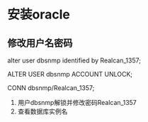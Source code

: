 # 安装oracle

## 修改用户名密码

alter user dbsnmp identified by Realcan_1357;

ALTER USER dbsnmp ACCOUNT UNLOCK;

CONN dbsnmp/Realcan_1357;

1. 用户dbsnmp解锁并修改密码Realcan_1357
2. 查看数据库实例名
